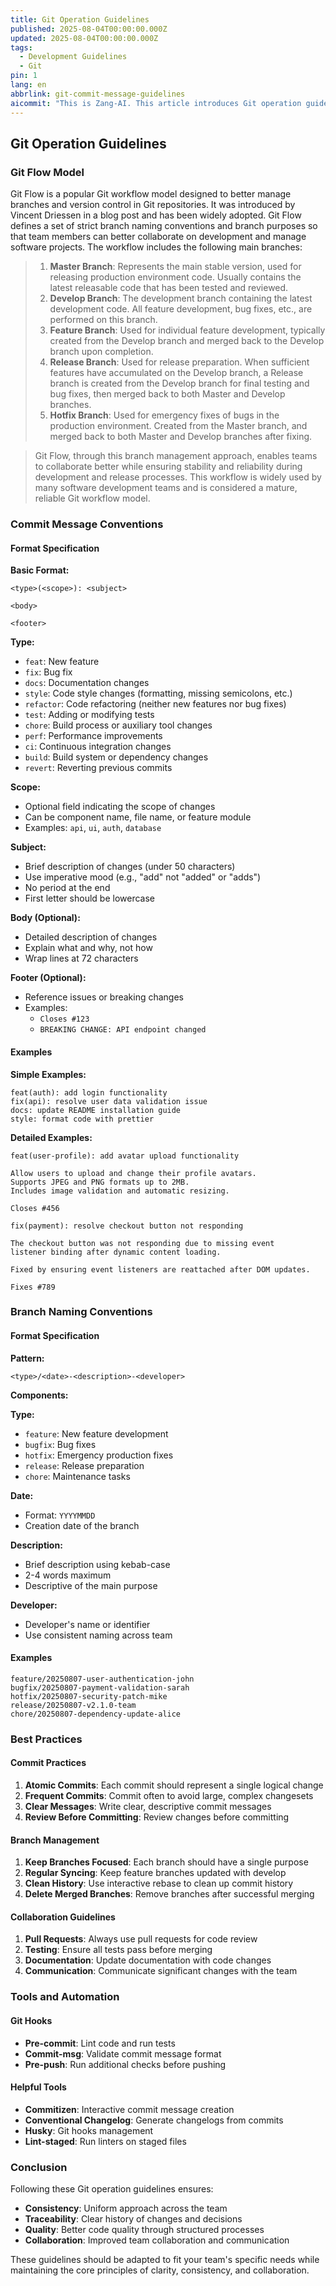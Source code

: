```yaml
---
title: Git Operation Guidelines
published: 2025-08-04T00:00:00.000Z
updated: 2025-08-04T00:00:00.000Z
tags:
  - Development Guidelines
  - Git
pin: 1
lang: en
abbrlink: git-commit-message-guidelines
aicommit: "This is Zang-AI. This article introduces Git operation guidelines, mainly covering the Git Flow model, commit message conventions, and branch naming conventions. The Git Flow model defines branches such as Master, Develop, Feature, Release, and Hotfix and their purposes, aimed at improving team collaboration and version stability. The commit message convention specifies the type(scope): subject format, clarifies the meanings of different types such as new features and fixes, and sets requirements for scope and subject writing. The branch naming convention adopts the type/date-description-developer format, detailing the specifications for each part to achieve clear management."
---
```


## Git Operation Guidelines

### Git Flow Model

Git Flow is a popular Git workflow model designed to better manage branches and version control in Git repositories. It was introduced by Vincent Driessen in a blog post and has been widely adopted. Git Flow defines a set of strict branch naming conventions and branch purposes so that team members can better collaborate on development and manage software projects. The workflow includes the following main branches:

> 1. **Master Branch**: Represents the main stable version, used for releasing production environment code. Usually contains the latest releasable code that has been tested and reviewed.
> 2. **Develop Branch**: The development branch containing the latest development code. All feature development, bug fixes, etc., are performed on this branch.
> 3. **Feature Branch**: Used for individual feature development, typically created from the Develop branch and merged back to the Develop branch upon completion.
> 4. **Release Branch**: Used for release preparation. When sufficient features have accumulated on the Develop branch, a Release branch is created from the Develop branch for final testing and bug fixes, then merged back to both Master and Develop branches.
> 5. **Hotfix Branch**: Used for emergency fixes of bugs in the production environment. Created from the Master branch, and merged back to both Master and Develop branches after fixing.

> Git Flow, through this branch management approach, enables teams to collaborate better while ensuring stability and reliability during development and release processes. This workflow is widely used by many software development teams and is considered a mature, reliable Git workflow model.

### Commit Message Conventions

#### Format Specification

**Basic Format:**
```
<type>(<scope>): <subject>

<body>

<footer>
```

**Type:**
- `feat`: New feature
- `fix`: Bug fix
- `docs`: Documentation changes
- `style`: Code style changes (formatting, missing semicolons, etc.)
- `refactor`: Code refactoring (neither new features nor bug fixes)
- `test`: Adding or modifying tests
- `chore`: Build process or auxiliary tool changes
- `perf`: Performance improvements
- `ci`: Continuous integration changes
- `build`: Build system or dependency changes
- `revert`: Reverting previous commits

**Scope:**
- Optional field indicating the scope of changes
- Can be component name, file name, or feature module
- Examples: `api`, `ui`, `auth`, `database`

**Subject:**
- Brief description of changes (under 50 characters)
- Use imperative mood (e.g., "add" not "added" or "adds")
- No period at the end
- First letter should be lowercase

**Body (Optional):**
- Detailed description of changes
- Explain what and why, not how
- Wrap lines at 72 characters

**Footer (Optional):**
- Reference issues or breaking changes
- Examples:
  - `Closes #123`
  - `BREAKING CHANGE: API endpoint changed`

#### Examples

**Simple Examples:**
```
feat(auth): add login functionality
fix(api): resolve user data validation issue
docs: update README installation guide
style: format code with prettier
```

**Detailed Examples:**
```
feat(user-profile): add avatar upload functionality

Allow users to upload and change their profile avatars.
Supports JPEG and PNG formats up to 2MB.
Includes image validation and automatic resizing.

Closes #456
```

```
fix(payment): resolve checkout button not responding

The checkout button was not responding due to missing event
listener binding after dynamic content loading.

Fixed by ensuring event listeners are reattached after DOM updates.

Fixes #789
```

### Branch Naming Conventions

#### Format Specification

**Pattern:**
```
<type>/<date>-<description>-<developer>
```

**Components:**

**Type:**
- `feature`: New feature development
- `bugfix`: Bug fixes
- `hotfix`: Emergency production fixes
- `release`: Release preparation
- `chore`: Maintenance tasks

**Date:**
- Format: `YYYYMMDD`
- Creation date of the branch

**Description:**
- Brief description using kebab-case
- 2-4 words maximum
- Descriptive of the main purpose

**Developer:**
- Developer's name or identifier
- Use consistent naming across team

#### Examples

```
feature/20250807-user-authentication-john
bugfix/20250807-payment-validation-sarah
hotfix/20250807-security-patch-mike
release/20250807-v2.1.0-team
chore/20250807-dependency-update-alice
```

### Best Practices

#### Commit Practices
1. **Atomic Commits**: Each commit should represent a single logical change
2. **Frequent Commits**: Commit often to avoid large, complex changesets
3. **Clear Messages**: Write clear, descriptive commit messages
4. **Review Before Committing**: Review changes before committing

#### Branch Management
1. **Keep Branches Focused**: Each branch should have a single purpose
2. **Regular Syncing**: Keep feature branches updated with develop
3. **Clean History**: Use interactive rebase to clean up commit history
4. **Delete Merged Branches**: Remove branches after successful merging

#### Collaboration Guidelines
1. **Pull Requests**: Always use pull requests for code review
2. **Testing**: Ensure all tests pass before merging
3. **Documentation**: Update documentation with code changes
4. **Communication**: Communicate significant changes with the team

### Tools and Automation

#### Git Hooks
- **Pre-commit**: Lint code and run tests
- **Commit-msg**: Validate commit message format
- **Pre-push**: Run additional checks before pushing

#### Helpful Tools
- **Commitizen**: Interactive commit message creation
- **Conventional Changelog**: Generate changelogs from commits
- **Husky**: Git hooks management
- **Lint-staged**: Run linters on staged files

### Conclusion

Following these Git operation guidelines ensures:
- **Consistency**: Uniform approach across the team
- **Traceability**: Clear history of changes and decisions
- **Quality**: Better code quality through structured processes
- **Collaboration**: Improved team collaboration and communication

These guidelines should be adapted to fit your team's specific needs while maintaining the core principles of clarity, consistency, and collaboration.
